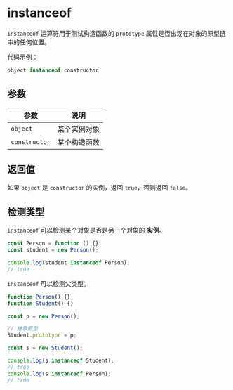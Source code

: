 # instanceof

`instanceof` 运算符用于测试构造函数的 `prototype` 属性是否出现在对象的原型链中的任何位置。

代码示例：

```js
object instanceof constructor;
```

## 参数

| 参数          | 说明         |
| ------------- | ------------ |
| `object`      | 某个实例对象 |
| `constructor` | 某个构造函数 |

## 返回值

如果 `object` 是 `constructor` 的实例，返回 `true`，否则返回 `false`。

## 检测类型

`instanceof` 可以检测某个对象是否是另一个对象的 **实例**。

```js
const Person = function () {};
const student = new Person();

console.log(student instanceof Person);
// true
```

`instanceof` 可以检测父类型。

```js
function Person() {}
function Student() {}

const p = new Person();

// 继承原型
Student.prototype = p;

const s = new Student();

console.log(s instanceof Student);
// true
console.log(s instanceof Person);
// true
```
